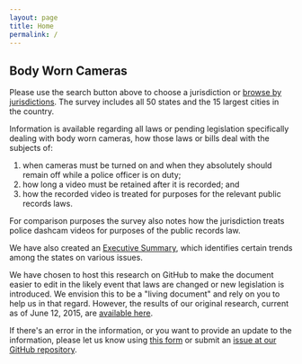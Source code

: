 ```yaml
---
layout: page
title: Home
permalink: /
---
```


## Body Worn Cameras

Please use the search button above to choose a jurisdiction or [browse by jurisdictions]({{site.baseurl}}/browse/). The survey includes all 50 states and the 15 largest cities in the country.

Information is available regarding all laws or pending legislation specifically dealing with body worn cameras, how those laws or bills deal with the subjects of:

1. when cameras must be turned on and when they absolutely should remain off while a police officer is on duty;
2. how long a video must be retained after it is recorded; and
3. how the recorded video is treated for purposes for the relevant public records laws.

For comparison purposes the survey also notes how the jurisdiction treats police dashcam videos for purposes of the public records law.

We have also created an [Executive Summary]({{site.baseurl}}/executive-summary/), which identifies certain trends among the states on various issues.

We have chosen to host this research on GitHub to make the document easier to edit in the likely event that laws are changed or new legislation is introduced. We envision this to be a "living document" and rely on you to help us in that regard. However, the results of our original research, current as of June 12, 2015, are [available here]({{site.baseurl}}/assets/body_camera_research.pdf).

If there's an error in the information, or you want to provide an update to the information, please let us know using [this form](https://powerful-retreat-1975.herokuapp.com) or submit an [issue at our GitHub repository](https://github.com/dcogc/bwc/issues).

